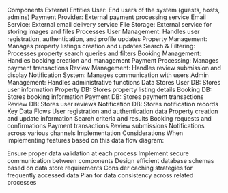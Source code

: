 Components
External Entities
User: End users of the system (guests, hosts, admins)
Payment Provider: External payment processing service
Email Service: External email delivery service
File Storage: External service for storing images and files
Processes
User Management: Handles user registration, authentication, and profile updates
Property Management: Manages property listings creation and updates
Search & Filtering: Processes property search queries and filters
Booking Management: Handles booking creation and management
Payment Processing: Manages payment transactions
Review Management: Handles review submission and display
Notification System: Manages communication with users
Admin Management: Handles administrative functions
Data Stores
User DB: Stores user information
Property DB: Stores property listing details
Booking DB: Stores booking information
Payment DB: Stores payment transactions
Review DB: Stores user reviews
Notification DB: Stores notification records
Key Data Flows
User registration and authentication data
Property creation and update information
Search criteria and results
Booking requests and confirmations
Payment transactions
Review submissions
Notifications across various channels
Implementation Considerations
When implementing features based on this data flow diagram:

Ensure proper data validation at each process
Implement secure communication between components
Design efficient database schemas based on data store requirements
Consider caching strategies for frequently accessed data
Plan for data consistency across related processes
